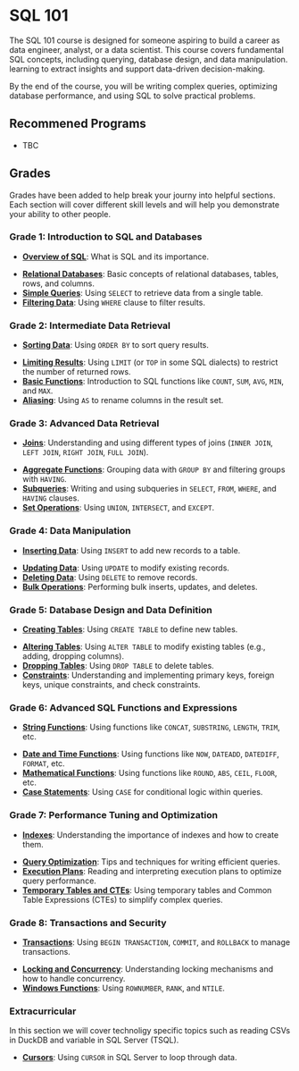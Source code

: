# SQL 101

The SQL 101 course is designed for someone aspiring to build a career as data engineer, analyst, or  a data scientist. This course covers fundamental SQL concepts, including querying, database design, and data manipulation. learning to extract insights and support data-driven decision-making.

By the end of the course, you will be writing complex queries, optimizing database performance, and using SQL to solve practical problems.

## Recommened Programs

* TBC

## Grades

Grades have been added to help break your journy into helpful sections. Each section will cover different skill levels and will help you demonstrate your ability to other people.

### Grade 1: Introduction to SQL and Databases

- [**Overview of SQL**](Docs/Grade_1/What_IS_SQL.md): What is SQL and its importance.

* [**Relational Databases**](Docs/Grade_1/Relational_databases.md): Basic concepts of relational databases, tables, rows, and columns.
* [**Simple Queries**](Docs/Grade_1/Simple_queries.md): Using `SELECT` to retrieve data from a single table.
* [**Filtering Data**](Docs/Grade_1/Filtering_data.md): Using `WHERE` clause to filter results.

### Grade 2: Intermediate Data Retrieval

- [**Sorting Data**](Docs/Grade_2/sorting_data.md): Using `ORDER BY` to sort query results.

* [**Limiting Results**](Docs/Grade_2/Limiting_data.md): Using `LIMIT` (or `TOP` in some SQL dialects) to restrict the number of returned rows.
* [**Basic Functions**](Docs/Grade_2/Basic_functions.md): Introduction to SQL functions like `COUNT`, `SUM`, `AVG`, `MIN`, and `MAX`.
* [**Aliasing**](Docs/Grade_2/Alias.md): Using `AS` to rename columns in the result set.

### Grade 3: Advanced Data Retrieval

- [**Joins**](Docs/Grade_3/joins.md): Understanding and using different types of joins (`INNER JOIN`, `LEFT JOIN`, `RIGHT JOIN`, `FULL JOIN`).
* [**Aggregate Functions**](Docs/Grade_3/Aggregation.md): Grouping data with `GROUP BY` and filtering groups with `HAVING`.
* [**Subqueries**](Docs/Grade_3//subqueries.md): Writing and using subqueries in `SELECT`, `FROM`, `WHERE`, and `HAVING` clauses.
* [**Set Operations**](Docs/Grade_3/Set_operations.md): Using `UNION`, `INTERSECT`, and `EXCEPT`.

### Grade 4: Data Manipulation

- [**Inserting Data**](Docs/Grade_4/Inserting_data.md): Using `INSERT` to add new records to a table.
* [**Updating Data**](Docs/Grade_4/Updateing_data.md): Using `UPDATE` to modify existing records.
* [**Deleting Data**](Docs/Grade_4/Deleting_data.md): Using `DELETE` to remove records.
* [**Bulk Operations**](Docs/Grade_4/Bulk_operatinos.md): Performing bulk inserts, updates, and deletes.

### Grade 5: Database Design and Data Definition

- [**Creating Tables**](Docs/Grade_5/Create_tables.md): Using `CREATE TABLE` to define new tables.
* [**Altering Tables**](Docs/Grade_5/Altering_tables.md): Using `ALTER TABLE` to modify existing tables (e.g., adding, dropping columns).
* [**Dropping Tables**](Docs/Grade_5/Droping_Tables.md): Using `DROP TABLE` to delete tables.
* [**Constraints**](Docs/Grade_5/Constraints.md): Understanding and implementing primary keys, foreign keys, unique constraints, and check constraints.

### Grade 6: Advanced SQL Functions and Expressions

- [**String Functions**](Docs/Grade_6/String_functions.md): Using functions like `CONCAT`, `SUBSTRING`, `LENGTH`, `TRIM`, etc.
* [**Date and Time Functions**](Docs/Grade_6/Date_time.md): Using functions like `NOW`, `DATEADD`, `DATEDIFF`, `FORMAT`, etc.
* [**Mathematical Functions**](Docs/Grade_6/Maths.md): Using functions like `ROUND`, `ABS`, `CEIL`, `FLOOR`, etc.
* [**Case Statements**](Docs/Grade_6/Case.md): Using `CASE` for conditional logic within queries.

### Grade 7: Performance Tuning and Optimization

- [**Indexes**](Docs/Grade_7/Indexes.md): Understanding the importance of indexes and how to create them.
* [**Query Optimization**](Docs/Grade_7/Optermization.md): Tips and techniques for writing efficient queries.
* [**Execution Plans**](Docs/Grade_7/Execution_plans.md): Reading and interpreting execution plans to optimize query performance.
* [**Temporary Tables and CTEs**](Docs/Grade_7/Temp_tables_ctes.md): Using temporary tables and Common Table Expressions (CTEs) to simplify complex queries.

### Grade 8: Transactions and Security

- [**Transactions**](Docs/Grade_8/Transactions.md): Using `BEGIN TRANSACTION`, `COMMIT`, and `ROLLBACK` to manage transactions.
* [**Locking and Concurrency**](Docs/Grade_8/Locking_concurrentct.md): Understanding locking mechanisms and how to handle concurrency.
* [**Windows Functions**](Docs/Grade_8/Windows_functions.md): Using `ROWNUMBER`, `RANK`, and `NTILE`.


### Extracurricular

In this section we will cover technoligy specific topics such as reading CSVs in DuckDB and variable in SQL Server (TSQL).

- [**Cursors**](Docs/Extracurricular/Cursors.md): Using `CURSOR` in SQL Server to loop through data.
